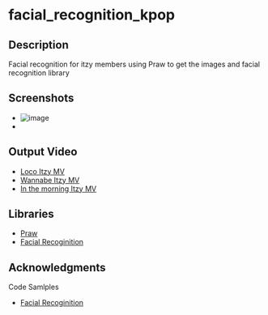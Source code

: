 # facial_recognition_kpop


## Description

Facial recognition for itzy members using Praw to get the images and facial recognition library

## Screenshots
* ![image](https://user-images.githubusercontent.com/49328442/136931936-e52a6305-44df-4f0f-bf95-087d936d8b6f.png)
* 

## Output Video
* [Loco Itzy MV](https://youtu.be/0A7EIb0te0U)
* [Wannabe Itzy MV](https://youtu.be/_xUDpMVZelI)
* [In the morning Itzy MV](https://youtu.be/e0ZNThGQCS8)

## Libraries
* [Praw](https://praw.readthedocs.io/en/stable/)
* [Facial Recoginition](https://github.com/ageitgey/face_recognition)



## Acknowledgments

Code Samlples
* [Facial Recoginition](https://github.com/ageitgey/face_recognition)

